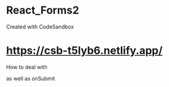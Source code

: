 # React_Forms2
Created with CodeSandbox
# https://csb-t5lyb6.netlify.app/
How to deal with <form></form>
as well as onSubmit
